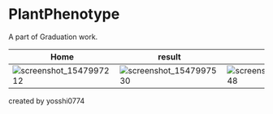 # PlantPhenotype
A part of Graduation work. 

Home | result | stats
--------|----------|---------
![screenshot_1547997212](https://user-images.githubusercontent.com/19838174/51441643-df0a7000-1d16-11e9-8e12-be4b6c2e124b.png) | ![screenshot_1547997530](https://user-images.githubusercontent.com/19838174/51441647-e0d43380-1d16-11e9-92db-77393435ca62.png) | ![screenshot_1547997548](https://user-images.githubusercontent.com/19838174/51441654-e29df700-1d16-11e9-9139-5bd9e8e8f365.png)

created by yosshi0774
